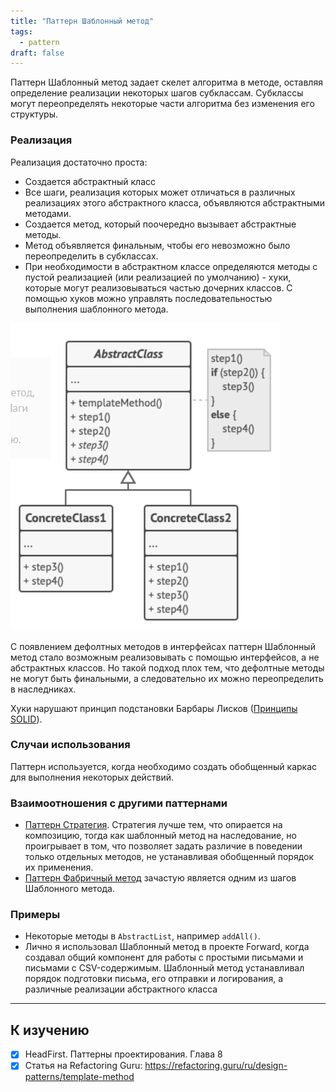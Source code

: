 ```yaml
---
title: "Паттерн Шаблонный метод"
tags:
  - pattern
draft: false
---
```


Паттерн Шаблонный метод задает скелет алгоритма в методе, оставляя определение реализации некоторых шагов субклассам. Субклассы могут переопределять некоторые части алгоритма без изменения его структуры.

### Реализация

Реализация достаточно проста:

- Создается абстрактный класс
- Все шаги, реализация которых может отличаться в различных реализациях этого абстрактного класса, объявляются абстрактными методами.
- Создается метод, который поочередно вызывает абстрактные методы.
- Метод объявляется финальным, чтобы его невозможно было переопределить в субклассах.
- При необходимости в абстрактном классе определяются методы с пустой реализацией (или реализацией по умолчанию) - хуки, которые могут реализовываться частью дочерних классов. С помощью хуков можно управлять последовательностью выполнения шаблонного метода.

![template method](../../images/tempate_method_pattern.png)

С появлением дефолтных методов в интерфейсах паттерн Шаблонный метод стало возможным реализовывать с помощью интерфейсов, а не абстрактных классов. Но такой подход плох тем, что дефолтные методы не могут быть финальными, а следовательно их можно переопределить в наследниках.

Хуки нарушают принцип подстановки Барбары Лисков ([Принципы SOLID](../architecture/solid_principles.md)).

### Случаи использования

Паттерн используется, когда необходимо создать обобщенный каркас для выполнения некоторых действий.

### Взаимоотношения с другими паттернами

- [Паттерн Стратегия](strategy.md). Стратегия лучше тем, что опирается на композицию, тогда как шаблонный метод на наследование, но проигрывает в том, что позволяет задать различие в поведении только отдельных методов, не устанавливая обобщенный порядок их применения.
- [Паттерн Фабричный метод](factory_method.md) зачастую является одним из шагов Шаблонного метода.

### Примеры

- Некоторые методы в `AbstractList`, например `addAll()`.
- Лично я использовал Шаблонный метод в проекте Forward, когда создавал общий компонент для работы с простыми письмами и письмами с CSV-содержимым. Шаблонный метод устанавливал порядок подготовки письма, его отправки и логирования, а различные реализации абстрактного класса

---
## К изучению
- [X] HeadFirst. Паттерны проектирования. Глава 8
- [X] Статья на Refactoring Guru: https://refactoring.guru/ru/design-patterns/template-method

